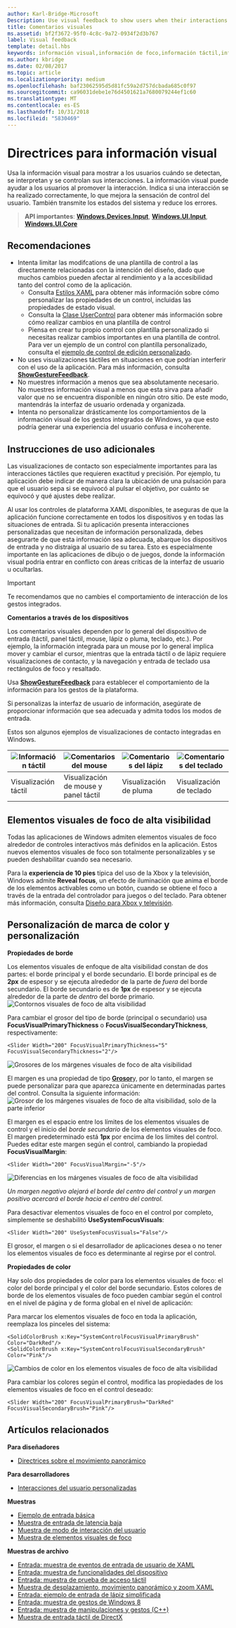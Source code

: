 ```yaml
---
author: Karl-Bridge-Microsoft
Description: Use visual feedback to show users when their interactions with a UWP app are detected, interpreted, and handled.
title: Comentarios visuales
ms.assetid: bf2f3672-95f0-4c8c-9a72-0934f2d3b767
label: Visual feedback
template: detail.hbs
keywords: información visual,información de foco,información táctil,información de función táctil,visualización de contacto,entrada,interacción
ms.author: kbridge
ms.date: 02/08/2017
ms.topic: article
ms.localizationpriority: medium
ms.openlocfilehash: baf23062595d5d81fc59a2d757dcbada685c0f97
ms.sourcegitcommit: ca96031debe1e76d4501621a7680079244ef1c60
ms.translationtype: MT
ms.contentlocale: es-ES
ms.lasthandoff: 10/31/2018
ms.locfileid: "5830469"
---
```

# <a name="guidelines-for-visual-feedback"></a>Directrices para información visual

Usa la información visual para mostrar a los usuarios cuándo se detectan, se interpretan y se controlan sus interacciones. La información visual puede ayudar a los usuarios al promover la interacción. Indica si una interacción se ha realizado correctamente, lo que mejora la sensación de control del usuario. También transmite los estados del sistema y reduce los errores.

> **API importantes**: [**Windows.Devices.Input**](https://msdn.microsoft.com/library/windows/apps/br225648), [**Windows.UI.Input**](https://msdn.microsoft.com/library/windows/apps/br242084), [**Windows.UI.Core**](https://msdn.microsoft.com/library/windows/apps/br208383)

## <a name="recommendations"></a>Recomendaciones

- Intenta limitar las modifcations de una plantilla de control a las directamente relacionadas con la intención del diseño, dado que muchos cambios pueden afectar al rendimiento y a la accesibilidad tanto del control como de la aplicación. 
    - Consulta [Estilos XAML](https://docs.microsoft.com/windows/uwp/design/controls-and-patterns/xaml-styles) para obtener más información sobre cómo personalizar las propiedades de un control, incluidas las propiedades de estado visual.
    - Consulta la [Clase UserControl](https://docs.microsoft.com/uwp/api/windows.ui.xaml.controls.usercontrol) para obtener más información sobre cómo realizar cambios en una plantilla de control
    - Piensa en crear tu propio control con plantilla personalizado si necesitas realizar cambios importantes en una plantilla de control. Para ver un ejemplo de un control con plantilla personalizado, consulta el [ejemplo de control de edición personalizado](https://github.com/Microsoft/Windows-universal-samples/tree/master/Samples/CustomEditControl).
- No uses visualizaciones táctiles en situaciones en que podrían interferir con el uso de la aplicación. Para más información, consulta [**ShowGestureFeedback**](https://msdn.microsoft.com/library/windows/apps/br241969).
- No muestres información a menos que sea absolutamente necesario. No muestres información visual a menos que esta sirva para añadir valor que no se encuentra disponible en ningún otro sitio. De este modo, mantendrás la interfaz de usuario ordenada y organizada.
- Intenta no personalizar drásticamente los comportamientos de la información visual de los gestos integrados de Windows, ya que esto podría generar una experiencia del usuario confusa e incoherente.

## <a name="additional-usage-guidance"></a>Instrucciones de uso adicionales

Las visualizaciones de contacto son especialmente importantes para las interacciones táctiles que requieren exactitud y precisión. Por ejemplo, tu aplicación debe indicar de manera clara la ubicación de una pulsación para que el usuario sepa si se equivocó al pulsar el objetivo, por cuánto se equivocó y qué ajustes debe realizar.

Al usar los controles de plataforma XAML disponibles, te aseguras de que la aplicación funcione correctamente en todos los dispositivos y en todas las situaciones de entrada. Si tu aplicación presenta interacciones personalizadas que necesitan de información personalizada, debes asegurarte de que esta información sea adecuada, abarque los dispositivos de entrada y no distraiga al usuario de su tarea. Esto es especialmente importante en las aplicaciones de dibujo o de juegos, donde la información visual podría entrar en conflicto con áreas críticas de la interfaz de usuario u ocultarlas.

> [!Important]
> Te recomendamos que no cambies el comportamiento de interacción de los gestos integrados.

**Comentarios a través de los dispositivos**

Los comentarios visuales dependen por lo general del dispositivo de entrada (táctil, panel táctil, mouse, lápiz o pluma, teclado, etc.). Por ejemplo, la información integrada para un mouse por lo general implica mover y cambiar el cursor, mientras que la entrada táctil o de lápiz requiere visualizaciones de contacto, y la navegación y entrada de teclado usa rectángulos de foco y resaltado.

Usa [**ShowGestureFeedback**](https://msdn.microsoft.com/library/windows/apps/br241969) para establecer el comportamiento de la información para los gestos de la plataforma.

Si personalizas la interfaz de usuario de información, asegúrate de proporcionar información que sea adecuada y admita todos los modos de entrada.

Estos son algunos ejemplos de visualizaciones de contacto integradas en Windows.

| ![Información táctil](images/TouchFeedback.png) | ![Comentarios del mouse](images/MouseFeedback.png) | ![Comentarios del lápiz](images/PenFeedback.png) | ![Comentarios del teclado](images/KeyboardFeedback.png) |
| --- | --- | --- | --- |
| Visualización táctil | Visualización de mouse y panel táctil | Visualización de pluma | Visualización de teclado |

## <a name="high-visibility-focus-visuals"></a>Elementos visuales de foco de alta visibilidad

Todas las aplicaciones de Windows admiten elementos visuales de foco alrededor de controles interactivos más definidos en la aplicación. Estos nuevos elementos visuales de foco son totalmente personalizables y se pueden deshabilitar cuando sea necesario.

Para la **experiencia de 10 pies** típica del uso de la Xbox y la televisión, Windows admite **Reveal focus**, un efecto de iluminación que anima el borde de los elementos activables como un botón, cuando se obtiene el foco a través de la entrada del controlador para juegos o del teclado. Para obtener más información, consulta [Diseño para Xbox y televisión](https://docs.microsoft.com/windows/uwp/design/devices/designing-for-tv#reveal-focus).

## <a name="color-branding--customizing"></a>Personalización de marca de color y personalización

**Propiedades de borde**

Los elementos visuales de enfoque de alta visibilidad constan de dos partes: el borde principal y el borde secundario. El borde principal es de **2px** de espesor y se ejecuta alrededor de la parte de *fuera* del borde secundario. El borde secundario es de **1px** de espesor y se ejecuta alrededor de la parte de *dentro* del borde primario.
![Contornos visuales de foco de alta visibilidad](images/FocusRectRedlines.png)

Para cambiar el grosor del tipo de borde (principal o secundario) usa **FocusVisualPrimaryThickness** o **FocusVisualSecondaryThickness**, respectivamente:
```XAML
<Slider Width="200" FocusVisualPrimaryThickness="5" FocusVisualSecondaryThickness="2"/>
```
![Grosores de los márgenes visuales de foco de alta visibilidad](images/FocusMargin.png)

El margen es una propiedad de tipo [**Grosor**](https://msdn.microsoft.com/library/system.windows.thickness)y, por lo tanto, el margen se puede personalizar para que aparezca únicamente en determinadas partes del control. Consulta la siguiente información: ![Grosor de los márgenes visuales de foco de alta visibilidad, solo de la parte inferior](images/FocusThicknessSide.png)

El margen es el espacio entre los límites de los elementos visuales de control y el inicio del *borde secundario* de los elementos visuales de foco. El margen predeterminado está **1px** por encima de los límites del control. Puedes editar este margen según el control, cambiando la propiedad **FocusVisualMargin**:
```XAML
<Slider Width="200" FocusVisualMargin="-5"/>
```
![Diferencias en los márgenes visuales de foco de alta visibilidad](images/FocusPlusMinusMargin.png)

*Un margen negativo alejará el borde del centro del control y un margen positivo acercará el borde hacia el centro del control.*

Para desactivar elementos visuales de foco en el control por completo, simplemente se deshabilitó **UseSystemFocusVisuals**:
```XAML
<Slider Width="200" UseSystemFocusVisuals="False"/>
```

El grosor, el margen o si el desarrollador de aplicaciones desea o no tener los elementos visuales de foco es determinante al regirse por el control.

**Propiedades de color**

Hay solo dos propiedades de color para los elementos visuales de foco: el color del borde principal y el color del borde secundario. Estos colores de borde de los elementos visuales de foco pueden cambiar según el control en el nivel de página y de forma global en el nivel de aplicación:

Para marcar los elementos visuales de foco en toda la aplicación, reemplaza los pinceles del sistema:
```XAML
<SolidColorBrush x:Key="SystemControlFocusVisualPrimaryBrush" Color="DarkRed"/>
<SolidColorBrush x:Key="SystemControlFocusVisualSecondaryBrush" Color="Pink"/>
```
![Cambios de color en los elementos visuales de foco de alta visibilidad](images/FocusRectColorChanges.png)

Para cambiar los colores según el control, modifica las propiedades de los elementos visuales de foco en el control deseado:
```XAML
<Slider Width="200" FocusVisualPrimaryBrush="DarkRed" FocusVisualSecondaryBrush="Pink"/>
```

## <a name="related-articles"></a>Artículos relacionados

**Para diseñadores**
* [Directrices sobre el movimiento panorámico](guidelines-for-panning.md)

**Para desarrolladores**
* [Interacciones del usuario personalizadas](https://msdn.microsoft.com/library/windows/apps/mt185599)

**Muestras**
* [Ejemplo de entrada básica](http://go.microsoft.com/fwlink/p/?LinkID=620302)
* [Muestra de entrada de latencia baja](http://go.microsoft.com/fwlink/p/?LinkID=620304)
* [Muestra de modo de interacción del usuario](http://go.microsoft.com/fwlink/p/?LinkID=619894)
* [Muestra de elementos visuales de foco](http://go.microsoft.com/fwlink/p/?LinkID=619895)

**Muestras de archivo**
* [Entrada: muestra de eventos de entrada de usuario de XAML](http://go.microsoft.com/fwlink/p/?linkid=226855)
* [Entrada: muestra de funcionalidades del dispositivo](http://go.microsoft.com/fwlink/p/?linkid=231530)
* [Entrada: muestra de prueba de acceso táctil](http://go.microsoft.com/fwlink/p/?linkid=231590)
* [Muestra de desplazamiento, movimiento panorámico y zoom XAML](http://go.microsoft.com/fwlink/p/?linkid=251717)
* [Entrada: ejemplo de entrada de lápiz simplificada](http://go.microsoft.com/fwlink/p/?linkid=246570)
* [Entrada: muestra de gestos de Windows 8](http://go.microsoft.com/fwlink/p/?LinkId=264995)
* [Entrada: muestra de manipulaciones y gestos (C++)](http://go.microsoft.com/fwlink/p/?linkid=231605)
* [Muestra de entrada táctil de DirectX](http://go.microsoft.com/fwlink/p/?LinkID=231627)
 

 
